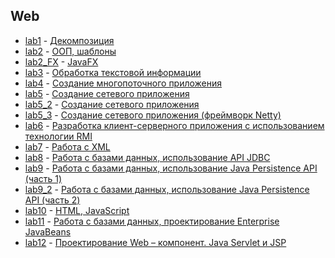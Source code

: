 ## Web  
* [lab1](https://github.com/Meearlyam/BSU/tree/master/WEB/web_lab1) - [Декомпозиция](https://drive.google.com/file/d/1bWlKrxDV8xMbPwLRXvvJbJqAvfEN-Zqc/view)
* [lab2](https://github.com/Meearlyam/BSU/tree/master/WEB/web_lab2) - [ООП, шаблоны](https://drive.google.com/file/d/1NWS1Vpv_VvYvk7UZC5GYt9gNe5qLtzgJ/view)
* [lab2_FX](https://github.com/Meearlyam/BSU/tree/master/WEB/web_lab2_FX) - [JavaFX](https://drive.google.com/file/d/1HGRDqdHTGERLOxnLtv7dagztcF602jYv/view)
* [lab3](https://github.com/Meearlyam/BSU/tree/master/WEB/web_lab3) - [Обработка текстовой информации](https://drive.google.com/file/d/1-cbWKDYyWEr0idcQjMlC_cFrAKHoETAb/view)
* [lab4](https://github.com/Meearlyam/BSU/tree/master/WEB/web_lab4) - [Создание многопоточного приложения](https://drive.google.com/file/d/1KeqDcZCFvoH4WhJHgxtIYh2NZeN5YO8D/view)
* [lab5](https://github.com/Meearlyam/BSU/tree/master/WEB/web_lab5) - [Создание сетевого приложения](https://drive.google.com/file/d/1smtfTgu6QJX1r3kIv-PsKhATRIh_PJWJ/view)
* [lab5_2](https://github.com/Meearlyam/BSU/tree/master/WEB/web_lab5_2) - [Создание сетевого приложения](https://drive.google.com/file/d/13YRx44ytQ9qEnW0_Ss4Aw5iQyel485up/view)
* [lab5_3](https://github.com/Meearlyam/BSU/tree/master/WEB/web_lab5_3) - [Создание сетевого приложения (фреймворк Netty)](https://drive.google.com/file/d/1I8Dcw4vhAG4tVOSUvk63_MKRTg06WEGH/view)
* [lab6](https://github.com/Meearlyam/BSU/tree/master/WEB/web_lab6) - [Разработка клиент-серверного приложения с использованием технологии RMI](https://drive.google.com/file/d/12K0CxLDegnaZE_sZKA4KwthCmPKWRKEj/view)
* [lab7](https://github.com/Meearlyam/BSU/tree/master/WEB/web_lab7) - [Работа с XML](https://drive.google.com/file/d/1g0x0G7m2uGynlSi3PAH8MIJF0bSw4_HX/view)
* [lab8](https://github.com/Meearlyam/BSU/tree/master/WEB/web_lab8) - [Работа с базами данных, использование API JDBC](https://drive.google.com/file/d/1xRbuk6qESC8IuFeUE0z3LqltDTeEkvpT/view)
* [lab9](https://github.com/Meearlyam/BSU/tree/master/WEB/web_lab9) - [Работа с базами данных, использование Java Persistence API (часть 1)](https://drive.google.com/file/d/1TSxeP6kySa7NjBByerVDjtZIIfTMyNHy/view)
* [lab9_2](https://github.com/Meearlyam/BSU/tree/master/WEB/web_lab9_2) - [Работа с базами данных, использование Java Persistence API (часть 2)](https://drive.google.com/file/d/1TSxeP6kySa7NjBByerVDjtZIIfTMyNHy/view)
* [lab10](https://github.com/Meearlyam/BSU/tree/master/WEB/web_lab10) - [HTML, JavaScript](https://drive.google.com/file/d/18cl6gSYiiEEFn4gPaNwJaccfQ03tRZOC/view)
* [lab11]() - [Работа с базами данных, проектирование Enterprise JavaBeans](https://drive.google.com/file/d/1-94NNdsWMYihh-RsE7q_e_JHFWx2v5HD/view)
* [lab12]() - [Проектирование Web – компонент. Java Servlet и JSP](https://drive.google.com/file/d/1DYdwqitfT0y470SuAIHmudz0zKk4VYc5/view)

